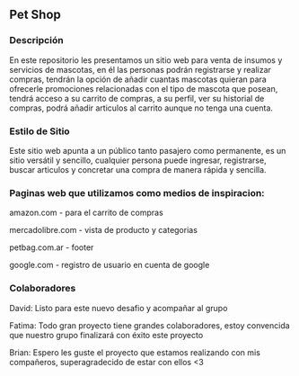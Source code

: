 ## Pet Shop

### Descripción
En este repositorio les presentamos un sitio web para venta de insumos y servicios de mascotas, en él las personas podrán registrarse y realizar compras, tendrán la opción de añadir cuantas mascotas quieran para ofrecerle promociones relacionadas con el tipo de mascota que posean, tendrá acceso a su carrito de compras, a su perfil, ver su historial de compras, podrá añadir articulos al carrito aunque no tenga una cuenta.

### Estilo de Sitio
Este sitio web apunta a un público tanto pasajero como permanente, es un sitio versátil y sencillo, cualquier persona puede ingresar, registrarse, buscar articulos y concretar una compra de manera rápida y sencilla.

### Paginas web que utilizamos como medios de inspiracion:
amazon.com  -  para el carrito de compras

mercadolibre.com  -  vista de producto y categorias

petbag.com.ar  -  footer 

google.com  - registro de usuario en cuenta de google

 
### Colaboradores
David:
Listo para este nuevo desafio y acompañar al grupo


Fatima: 
Todo gran proyecto tiene grandes colaboradores, estoy convencida que nuestro grupo finalizará con éxito este proyecto

Brian:
Espero les guste el proyecto que estamos realizando con mis compañeros, superagradecido de estar con ellos <3
